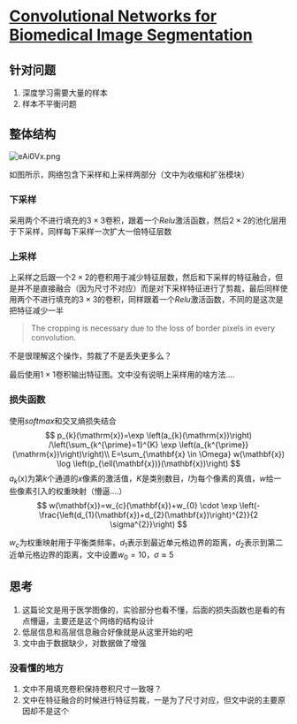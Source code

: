 
# [Convolutional Networks for Biomedical Image Segmentation](https://arxiv.org/pdf/1505.04597.pdf)

## 针对问题

1. 深度学习需要大量的样本
2. 样本不平衡问题

## 整体结构


![eAi0Vx.png](https://s2.ax1x.com/2019/07/23/eAi0Vx.png)

如图所示，网络包含下采样和上采样两部分（文中为收缩和扩张模块）

### 下采样

采用两个不进行填充的$3\times3$卷积，跟着一个$Relu$激活函数，然后$2\times2$的池化层用于下采样，同样每下采样一次扩大一倍特征层数

### 上采样

上采样之后跟一个$2\times2$的卷积用于减少特征层数，然后和下采样的特征融合，但是并不是直接融合（因为尺寸不对应）而是对下采样特征进行了剪裁，最后同样使用两个不进行填充的$3\times3$的卷积，同样跟着一个$Relu$激活函数，不同的是这次是把特征减少一半
> The cropping is necessary due to the loss of border pixels in every convolution.

不是很理解这个操作，剪裁了不是丢失更多么？

最后使用$1\times1$卷积输出特征图。文中没有说明上采样用的啥方法....

### 损失函数

使用$softmax$和交叉熵损失结合
$$
p_{k}(\mathrm{x})=\exp \left(a_{k}(\mathrm{x})\right) /\left(\sum_{k^{\prime}=1}^{K} \exp \left(a_{k^{\prime}}(\mathrm{x})\right)\right)\\
E=\sum_{\mathbf{x} \in \Omega} w(\mathbf{x}) \log \left(p_{\ell(\mathbf{x})}(\mathbf{x})\right)
$$
$a_{k}(\mathrm{x})$为第$k$个通道的$x$像素的激活值，$K$是类别数目，$l$为每个像素的真值，$w$给一些像素引入的权重映射（懵逼....）
$$
w(\mathbf{x})=w_{c}(\mathbf{x})+w_{0} \cdot \exp \left(-\frac{\left(d_{1}(\mathbf{x})+d_{2}(\mathbf{x})\right)^{2}}{2 \sigma^{2}}\right)
$$

$w_{c}$为权重映射用于平衡类频率，$d_{1}$表示到最近单元格边界的距离，$d_{2}$表示到第二近单元格边界的距离，文中设置$w_{0}=10$，$\sigma \approx 5$


## 思考


1. 这篇论文是用于医学图像的，实验部分也看不懂，后面的损失函数也是看的有点懵逼，主要还是这个网络的结构设计
2. 低层信息和高层信息融合好像就是从这里开始的吧
3. 文中由于数据缺少，对数据做了增强

### 没看懂的地方

1. 文中不用填充卷积保持卷积尺寸一致呀？
2. 文中在特征融合的时候进行特征剪裁，一是为了尺寸对应，但文中说的主要原因却不是这个
